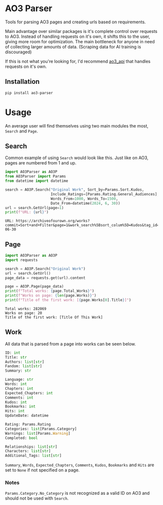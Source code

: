 # AO3 Parser
Tools for parsing AO3 pages and creating urls based on requirements.

Main advantage over similar packages is it's complete control over requests to AO3.
Instead of handling requests on it's own, it shifts this to the user, giving more room for optimization.
The main bottleneck for anyone in need of collecting larger amounts of data.
(Scraping data for AI training is discouraged)

If this is not what you're looking for, I'd recommend [ao3_api](https://github.com/ArmindoFlores/ao3_api) that handles requests on it's own.

## Installation
```bash
pip install ao3-parser
```

# Usage
An average user will find themselves using two main modules the most, `Search` and `Page`. 

## Search
Common example of using `Search` would look like this.
Just like on AO3, pages are numbered from 1 and up.

```python
import AO3Parser as AO3P
from AO3Parser import Params
from datetime import datetime

search = AO3P.Search("Original Work", Sort_by=Params.Sort.Kudos,
                     Include_Ratings=[Params.Rating.General_Audiences],
                     Words_From=1000, Words_To=1500,
                     Date_From=datetime(2024, 6, 30))
url = search.GetUrl(page=1)
print(f"URL: {url}")
```
```
URL: https://archiveofourown.org/works?commit=Sort+and+Filter&page=1&work_search%5Bsort_colum%5D=Kudos&tag_id=Original+Work&include_work_search%5Brating_ids%5D%5B%5D=10&work_search%5Bwords_from%5D=1000&work_search%5Bwords_to%5D=1500&work_search%5Bdate_from%5D=2024-06-30
```

## Page

```python
import AO3Parser as AO3P
import requests

search = AO3P.Search("Original Work")
url = search.GetUrl()
page_data = requests.get(url).content

page = AO3P.Page(page_data)
print(f"Total works: {page.Total_Works}")
print(f"Works on page: {len(page.Works)}")
print(f"Title of the first work: [{page.Works[0].Title}]")
```
```
Total works: 282069
Works on page: 20
Title of the first work: [Title Of This Work]
```

## Work
All data that is parsed from a page into works can be seen below.
```python
ID: int
Title: str
Authors: list[str]
Fandom: list[str]
Summary: str

Language: str
Words: int
Chapters: int
Expected_Chapters: int
Comments: int
Kudos: int
Bookmarks: int
Hits: int
UpdateDate: datetime

Rating: Params.Rating
Categories: list[Params.Category]
Warnings: list[Params.Warning]
Completed: bool

Relationships: list[str]
Characters: list[str]
Additional_Tags: list[str]
```
`Summary`, `Words`, `Expected_Chapters`, `Comments`, `Kudos`, `Bookmarks` and `Hits` are set to `None` if not specified on a page.
### Notes
`Params.Category.No_Category` is not recognized as a valid ID on AO3 and should not be used with `Search`.